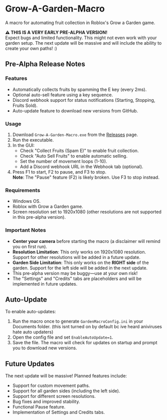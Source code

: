 # Grow-A-Garden-Macro

A macro for automating fruit collection in Roblox's Grow a Garden game.

**⚠️ THIS IS A VERY EARLY PRE-ALPHA VERSION!**  
Expect bugs and limited functionality. This might not even work with your garden setup. The next update will be massive and will include the ability to create your own paths! :)

## Pre-Alpha Release Notes

### Features
- Automatically collects fruits by spamming the E key (every 2ms).
- Optional auto-sell feature using a key sequence.
- Discord webhook support for status notifications (Starting, Stopping, Fruits Sold).
- Auto-update feature to download new versions from GitHub.

### Usage
1. Download `Grow-A-Garden-Macro.exe` from the [Releases](https://github.com/Kdogiscool/Grow-A-Garden-Macro/releases) page.
2. Run the executable.
3. In the GUI:
   - Check "Collect Fruits (Spam E)" to enable fruit collection.
   - Check "Auto Sell Fruits" to enable automatic selling.
   - Set the number of movement loops (1-10).
   - Add a Discord webhook URL in the Webhook tab (optional).
4. Press F1 to start, F2 to pause, and F3 to stop.  
   **Note**: The "Pause" feature (F2) is likely broken. Use F3 to stop instead.

### Requirements
- Windows OS.
- Roblox with Grow a Garden game.
- Screen resolution set to 1920x1080 (other resolutions are not supported in this pre-alpha version).

### Important Notes
- **Center your camera** before starting the macro (a disclaimer will remind you on first run).
- **Resolution Limitation**: This only works on 1920x1080 resolution. Support for other resolutions will be added in a future update.
- **Garden Side Limitation**: This only works on the **RIGHT side** of the garden. Support for the left side will be added in the next update.
- This pre-alpha version may be buggy—use at your own risk!
- The "Settings" and "Credits" tabs are placeholders and will be implemented in future updates.

## Auto-Update
To enable auto-updates:
1. Run the macro once to generate `GardenMacroConfig.ini` in your Documents folder. (this isnt turned on by default bc ive heard aniviruses hate auto updaters)
2. Open the config file and set `EnableAutoUpdate=1`.
3. Save the file.
The macro will check for updates on startup and prompt you to download new versions.

## Future Updates
The next update will be massive! Planned features include:
- Support for custom movement paths.
- Support for all garden sides (including the left side).
- Support for different screen resolutions.
- Bug fixes and improved stability.
- Functional Pause feature.
- Implementation of Settings and Credits tabs.

